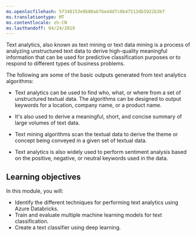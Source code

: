 ```yaml
---
ms.openlocfilehash: 5f348153e9b80ab76e44d7c0b47513db5922b3bf
ms.translationtype: MT
ms.contentlocale: zh-CN
ms.lasthandoff: 04/24/2019
---
```

Text analytics, also known as text mining or text data mining is a process of analyzing unstructured text data to derive high-quality meaningful information that can be used for predictive classification purposes or to respond to different types of business problems.

The following are some of the basic outputs generated from text analytics algorithms:

- Text analytics can be used to find who, what, or where from a set of unstructured textual data. The algorithms can be designed to output keywords for a location, company name, or a product name.

- It's also used to derive a meaningful, short, and concise summary of large volumes of text data.

- Text mining algorithms scan the textual data to derive the theme or concept being conveyed in a given set of textual data.

- Text analytics is also widely used to perform sentiment analysis based on the positive, negative, or neutral keywords used in the data.

## <a name="learning-objectives"></a>Learning objectives

 In this module, you will:

- Identify the different techniques for performing text analytics using Azure Databricks.
- Train and evaluate multiple machine learning models for text classification.
- Create a text classifier using deep learning.